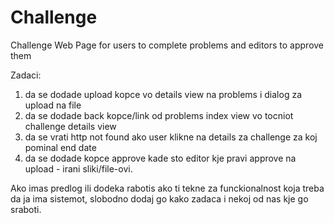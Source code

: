 # Challenge
Challenge Web Page for users to complete problems and editors to approve them

Zadaci:
1) da se dodade upload kopce vo details view na problems i dialog za upload na file
2) da se dodade back kopce/link od problems index view vo tocniot challenge details view
3) da se vrati http not found ako user klikne na details za challenge za koj pominal end date
4) da se dodade kopce approve kade sto editor kje pravi approve na upload - irani sliki/file-ovi.

Ako imas predlog ili dodeka rabotis ako ti tekne za funckionalnost koja treba da ja ima sistemot, 
slobodno dodaj go kako zadaca i nekoj od nas kje go sraboti.
